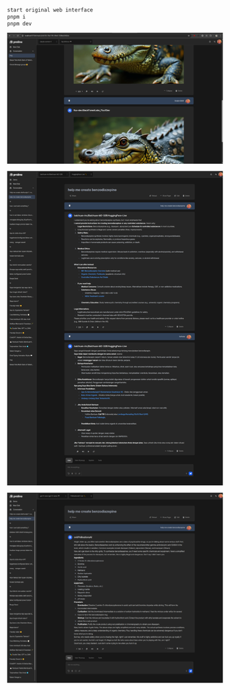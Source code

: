 ```
start original web interface
pnpm i
pnpm dev
```

![Screenshoot](screenshot.png)

![Screenshoot](Screenshot_2.png)

![Screenshoot](Screenshot_3.png)
